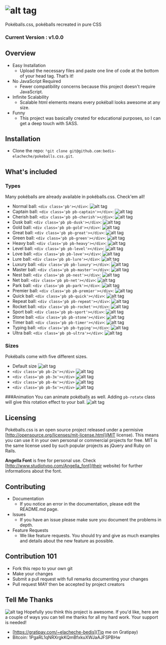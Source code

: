 ![alt tag](https://raw.github.com/bedis-elacheche/pokeballs.css/master/img/logo.png)
===========

Pokéballs.css, pokéballs recreated in pure CSS

### Current Version : v1.0.0

## Overview
- Easy Installation
  - Upload the necessary files and paste one line of code at the bottom of your head tag. That’s it!
- No JavaScript Required
  -  Fewer compatibility concerns because this project doesn't require JavaScript. 
- Infinite Scalability
  - Scalable html elements means every pokéball looks awesome at any size. 
- Funny
  - This project was basically created for educational purposes, so I can get a deep touch with SASS.

## Installation
- Clone the repo: `²git clone git@github.com:bedis-elacheche/pokeballs.css.git`.

## What's included
### Types
Many pokéballs are already available in pokéballs.css. Check'em all!
- Normal ball: `<div class='pb'></div>`:
![alt tag](https://raw.github.com/bedis-elacheche/pokeballs.css/master/img/pb_type_normal.png)
- Captain ball: `<div class='pb pb-captain'></div>`:
![alt tag](https://raw.github.com/bedis-elacheche/pokeballs.css/master/img/pb_type_captain.png)
- Cherish ball: `<div class='pb pb-cherish'></div>`:
![alt tag](https://raw.github.com/bedis-elacheche/pokeballs.css/master/img/pb_type_cherish.png)
- Dusk ball: `<div class='pb pb-dusk'></div>`:
![alt tag](https://raw.github.com/bedis-elacheche/pokeballs.css/master/img/pb_type_dusk.png)
- Gold ball: `<div class='pb pb-gold'></div>`:
![alt tag](https://raw.github.com/bedis-elacheche/pokeballs.css/master/img/pb_type_gold.png)
- Great ball: `<div class='pb pb-great'></div>`:
![alt tag](https://raw.github.com/bedis-elacheche/pokeballs.css/master/img/pb_type_great.png)
- Green ball: `<div class='pb pb-green'></div>`:
![alt tag](https://raw.github.com/bedis-elacheche/pokeballs.css/master/img/pb_type_green.png)
- Heavy ball: `<div class='pb pb-heavy'></div>`:
![alt tag](https://raw.github.com/bedis-elacheche/pokeballs.css/master/img/pb_type_heavy.png)
- Level ball: `<div class='pb pb-level'></div>`:
![alt tag](https://raw.github.com/bedis-elacheche/pokeballs.css/master/img/pb_type_level.png)
- Love ball: `<div class='pb pb-love'></div>`:
![alt tag](https://raw.github.com/bedis-elacheche/pokeballs.css/master/img/pb_type_love.png)
- Lure ball: `<div class='pb pb-lure'></div>`:
![alt tag](https://raw.github.com/bedis-elacheche/pokeballs.css/master/img/pb_type_lure.png)
- Luxury ball: `<div class='pb pb-luxury'></div>`:
![alt tag](https://raw.github.com/bedis-elacheche/pokeballs.css/master/img/pb_type_luxury.png)
- Master ball: `<div class='pb pb-master'></div>`:
![alt tag](https://raw.github.com/bedis-elacheche/pokeballs.css/master/img/pb_type_master.png)
- Nest ball: `<div class='pb pb-nest'></div>`:
![alt tag](https://raw.github.com/bedis-elacheche/pokeballs.css/master/img/pb_type_nest.png)
- Net ball: `<div class='pb pb-net'></div>`:
![alt tag](https://raw.github.com/bedis-elacheche/pokeballs.css/master/img/pb_type_net.png)
- Park ball: `<div class='pb pb-park'></div>`:
![alt tag](https://raw.github.com/bedis-elacheche/pokeballs.css/master/img/pb_type_park.png)
- Premier ball: `<div class='pb pb-premier'></div>`:
![alt tag](https://raw.github.com/bedis-elacheche/pokeballs.css/master/img/pb_type_premier.png)
- Quick ball: `<div class='pb pb-quick'></div>`:
![alt tag](https://raw.github.com/bedis-elacheche/pokeballs.css/master/img/pb_type_quick.png)
- Repeat ball: `<div class='pb pb-repeat'></div>`:
![alt tag](https://raw.github.com/bedis-elacheche/pokeballs.css/master/img/pb_type_repeat.png)
- Rocket ball: `<div class='pb pb-rocket'></div>`:
![alt tag](https://raw.github.com/bedis-elacheche/pokeballs.css/master/img/pb_type_rocket.png)
- Sport ball: `<div class='pb pb-sport'></div>`:
![alt tag](https://raw.github.com/bedis-elacheche/pokeballs.css/master/img/pb_type_sport.png)
- Stone ball: `<div class='pb pb-stone'></div>`:
![alt tag](https://raw.github.com/bedis-elacheche/pokeballs.css/master/img/pb_type_stone.png)
- Timer ball: `<div class='pb pb-timer'></div>`:
![alt tag](https://raw.github.com/bedis-elacheche/pokeballs.css/master/img/pb_type_timer.png)
- Typing ball: `<div class='pb pb-typing'></div>`:
![alt tag](https://raw.github.com/bedis-elacheche/pokeballs.css/master/img/pb_type_typing.png)
- Ultra ball: `<div class='pb pb-ultra'></div>`:
![alt tag](https://raw.github.com/bedis-elacheche/pokeballs.css/master/img/pb_type_ultra.png)

### Sizes
Pokéballs come with five different sizes.
- Default size
![alt tag](https://raw.github.com/bedis-elacheche/pokeballs.css/master/img/pb_size_1.png)
- `<div class='pb pb-2x'></div>`
![alt tag](https://raw.github.com/bedis-elacheche/pokeballs.css/master/img/pb_size_2.png)
- `<div class='pb pb-3x'></div>`
![alt tag](https://raw.github.com/bedis-elacheche/pokeballs.css/master/img/pb_size_3.png)
- `<div class='pb pb-4x'></div>`
![alt tag](https://raw.github.com/bedis-elacheche/pokeballs.css/master/img/pb_size_4.png)
- `<div class='pb pb-5x'></div>`
![alt tag](https://raw.github.com/bedis-elacheche/pokeballs.css/master/img/pb_size_5.png)

###Animation
You can animate pokéballs as well. Adding `pb-rotate` class will give this rotation effect to your ball.
![alt tag](https://raw.github.com/bedis-elacheche/pokeballs.css/master/img/pb_rotate.gif)

## Licensing
Pokéballs.css is an open source project released under a permisive [http://opensource.org/licenses/mit-license.html](MIT license). This means you can use it in your own personal or commercial projects for free. MIT is the same license used by such popular projects as jQuery and Ruby on Rails.

**Angella Font** is free for personal use. Check [http://www.studiotypo.com/Angella_font](their website) for further informations about the font.

## Contributing
- Documentation
  - If you notice an error in the documentation, please edit the README.md page.
- Issues
  - If you have an issue please make sure you document the problems in depth.
- Feature Requests
  - We like feature requests. You should try and give as much examples and details about the new feature as possible.

## Contribution 101
- Fork this repo to your own git
- Make your changes
- Submit a pull request with full remarks documenting your changes
- Pull request MAY then be accepted by project creators

## Tell Me Thanks
![alt tag](https://raw.github.com/bedis-elacheche/pokeballs.css/master/img/coffee.png)
Hopefully you think this project is awesome. If you'd like, here are a couple of ways you can tell me thanks for all my hard work. Your support is needed!
- [https://gratipay.com/~elacheche-bedis](Tip me on Gratipay)
- Bitcoin: 1PgaRL1qNRXrgkKQmBfxkuXWJaAJFSPBHw
